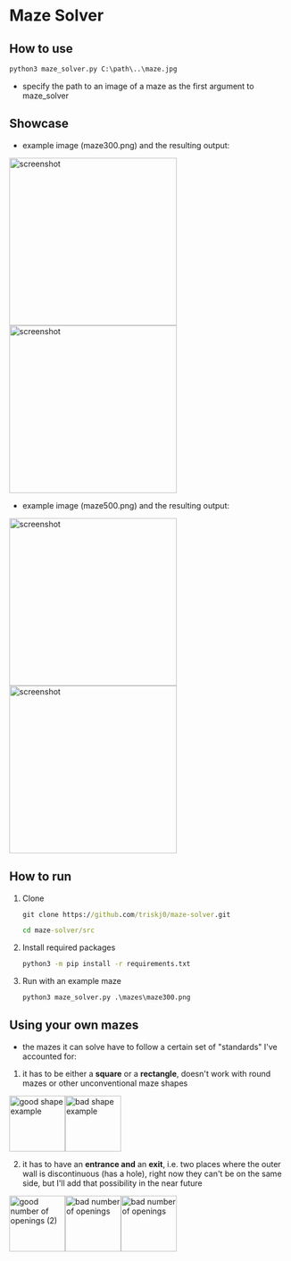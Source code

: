 # Maze Solver

## How to use
``` cmd
python3 maze_solver.py C:\path\..\maze.jpg
```

- specify the path to an image of a maze as the first argument to maze_solver

## Showcase

- example image (maze300.png) and the resulting output:

<img src="https://github.com/triskj0/maze-solver/blob/main/mazes/maze300.png" alt="screenshot" width="300"/> <img src="https://github.com/triskj0/maze-solver/blob/main/screenshots/maze300result.png" alt="screenshot" width="300"/>

- example image (maze500.png) and the resulting output:

<img src="https://github.com/triskj0/maze-solver/blob/main/mazes/maze500.png" alt="screenshot" width="300"/> <img src="https://github.com/triskj0/maze-solver/blob/main/screenshots/maze500result.png" alt="screenshot" width="300"/>

## How to run
1. Clone
	```cmd
	git clone https://github.com/triskj0/maze-solver.git

 	cd maze-solver/src
	```

2. Install required packages
	```cmd
	python3 -m pip install -r requirements.txt
	```

3. Run with an example maze
	```cmd
	python3 maze_solver.py .\mazes\maze300.png
	```

## Using your own mazes
- the mazes it can solve have to follow a certain set of "standards" I've accounted for:

1) it has to be either a **square** or a **rectangle**, doesn't work with round mazes or other unconventional maze shapes

<img src="https://github.com/triskj0/maze-solver/blob/main/screenshots/good_shape.png" alt="good shape example" width="100"/><img src="https://github.com/triskj0/maze-solver/blob/main/screenshots/bad_shape.png" alt="bad shape example" width="100"/>


2) it has to have an **entrance and** an **exit**, i.e. two places where the outer wall is discontinuous (has a hole), right now they can't be on the same side, but I'll add that possibility in the near future

<img src="https://github.com/triskj0/maze-solver/blob/main/screenshots/good_num_openings.png" alt="good number of openings (2)" width="100"/><img src="https://github.com/triskj0/maze-solver/blob/main/screenshots/bad_num_openings.png" alt="bad number of openings" width="100"/><img src="https://github.com/triskj0/maze-solver/blob/main/screenshots/bad_num_openings1.png" alt="bad number of openings" width="100"/>
